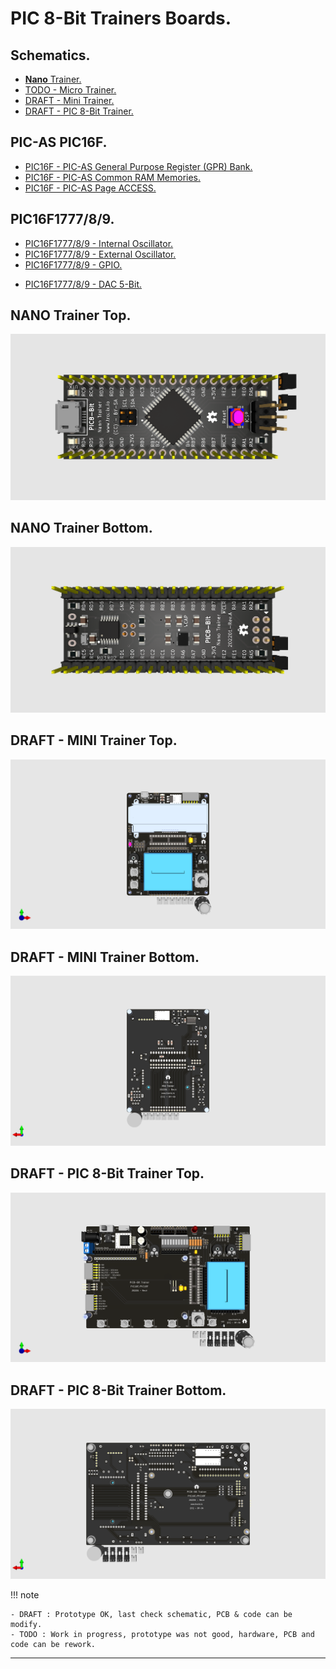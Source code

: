 # PIC 8-Bit Trainers Boards.

## Schematics.

- [**Nano** Trainer.](https://github.com/tronixio/trainers-pic8bit/blob/main/Kicad/nano/extras/schematic.pdf)
- [TODO - Micro Trainer.](https://github.com/tronixio/trainers-pic8bit/blob/main/Kicad/micro/extras/schematic.pdf)
- [DRAFT - Mini Trainer.](https://github.com/tronixio/trainers-pic8bit/blob/main/Kicad/mini/extras/schematic.pdf)
- [DRAFT - PIC 8-Bit Trainer.](https://github.com/tronixio/trainers-pic8bit/blob/main/Kicad/trainer/extras/schematic.pdf)

## PIC-AS PIC16F.

- [PIC16F - PIC-AS General Purpose Register (GPR) Bank.](https://github.com/tronixio/trainers-pic8bit/blob/main/Features/pic16f/gpr.md)
- [PIC16F - PIC-AS Common RAM Memories.](https://github.com/tronixio/trainers-pic8bit/blob/main/Features/pic16f/ram.md)
- [PIC16F - PIC-AS Page ACCESS.](https://github.com/tronixio/trainers-pic8bit/blob/main/Features/pic16f/page.md)

## PIC16F1777/8/9.

- [PIC16F1777/8/9 - Internal Oscillator.](https://github.com/tronixio/trainers-pic8bit/blob/main/Features/pic16f177x/intosc.md)
- [PIC16F1777/8/9 - External Oscillator.](https://github.com/tronixio/trainers-pic8bit/blob/main/Features/pic16f177x/extosc.md)
- [PIC16F1777/8/9 - GPIO.](https://github.com/tronixio/trainers-pic8bit/blob/main/Features/pic16f177x/gpio.md)
<!--- [PIC16F1777/8/9 - CPP-PWM](https://github.com/tronixio/trainers-pic8bit/blob/main/features/pic16f177x//cpp-pwm.md) -->
<!--- [PIC16F1777/8/9 - SPI](https://github.com/tronixio/trainers-pic8bit/blob/main/features/pic16f177x//spi.md) -->
<!--- [PIC16F1777/8/9 - EUSART](https://github.com/tronixio/trainers-pic8bit/blob/main/features/pic16f177x//eusart.md) -->
- [PIC16F1777/8/9 - DAC 5-Bit.](https://github.com/tronixio/trainers-pic8bit/blob/main/Features/pic16f177x/dac5.md)

## NANO Trainer Top.

![Nano Trainer Top.](https://raw.githubusercontent.com/tronixio/trainers-pic8bit/main/Kicad/nano/extras/top.png)

## NANO Trainer Bottom.

![Nano Trainer Bottom.](https://raw.githubusercontent.com/tronixio/trainers-pic8bit/main/Kicad/nano/extras/bottom.png)

<!--
## Micro Trainer Top.

![Micro Trainer Top.](https://raw.githubusercontent.com/tronixio/trainers-pic8bit/main/Kicad/micros/extras/top.png)

## Micro Trainer Bottom.

![Micro Trainer Bottom.](https://raw.githubusercontent.com/tronixio/trainers-pic8bit/main/Kicad/micros/extras/bottom.png)
-->

## DRAFT - MINI Trainer Top.

![Mini Trainer Top.](https://raw.githubusercontent.com/tronixio/trainers-pic8bit/main/Kicad/mini/extras/top.png)

## DRAFT - MINI Trainer Bottom.

![Mini Trainer Bottom.](https://raw.githubusercontent.com/tronixio/trainers-pic8bit/main/Kicad/mini/extras/bottom.png)

## DRAFT - PIC 8-Bit Trainer Top.

![PIC 8-Bit Trainer Top.](https://raw.githubusercontent.com/tronixio/trainers-pic8bit/main/Kicad/trainer/extras/top.png)

## DRAFT - PIC 8-Bit Trainer Bottom.

![PIC 8-Bit Trainer Bottom.](https://raw.githubusercontent.com/tronixio/trainers-pic8bit/main/Kicad/trainer/extras/bottom.png)

!!! note

    - DRAFT : Prototype OK, last check schematic, PCB & code can be modify.
    - TODO : Work in progress, prototype was not good, hardware, PCB and code can be rework.

---
